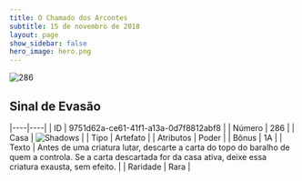 ```yaml
---
title: O Chamado dos Arcontes
subtitle: 15 de novembro de 2018
layout: page
show_sidebar: false
hero_image: hero.png
---
```


![286](https://cdn.keyforgegame.com/media/card_front/pt/341_286_4686MGRJ87QX_pt.png)

## Sinal de Evasão

|----|----|
| ID | 9751d62a-ce61-41f1-a13a-0d7f8812abf8 |
| Número | 286 |
| Casa | ![Shadows](https://archonarcana.com/images/thumb/e/ee/Shadows.png/22px-Shadows.png "Sombras") |
| Tipo | Artefato |
| Atributos | Poder |
| Bônus | 1A |
| Texto | Antes de uma criatura lutar, descarte a carta do topo do baralho de quem a controla. Se a carta descartada for da casa ativa, deixe essa criatura exausta, sem efeito. |
| Raridade | Rara |
